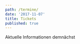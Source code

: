 ```yaml
---
path: /termine/
date: '2017-11-07'
title: Tickets
published: true
---
```


Aktuelle Informationen demnächst
  

